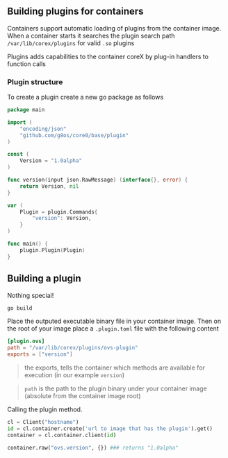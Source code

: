 ## Building plugins for containers
Containers support automatic loading of plugins from the container image. When a container starts
it searches the plugin search path `/var/lib/corex/plugins` for valid `.so` plugins

Plugins adds capabilities to the container coreX by plug-in handlers to function calls

### Plugin structure
To create a plugin create a new go package as follows

```go
package main

import (
	"encoding/json"
	"github.com/g8os/core0/base/plugin"
)

const (
	Version = "1.0alpha"
)

func version(input json.RawMessage) (interface{}, error) {
	return Version, nil
}

var (
	Plugin = plugin.Commands{
		"version": Version,
	}
)

func main() {
	plugin.Plugin(Plugin)
}
```

## Building a plugin
Nothing special!
```bash
go build
```

Place the outputed executable binary file in your container image.
Then on the root of your image place a `.plugin.toml` file with the following content
```toml
[plugin.ovs]
path = "/var/lib/corex/plugins/ovs-plugin"
exports = ["version"]
```

> the exports, tells the container which methods are available for execution (in our example `version`)

> `path` is the path to the plugin binary under your container image (absolute from the container image root)

Calling the plugin method.
```python
cl = Client("hostname")
id = cl.container.create('url to image that has the plugin').get()
container = cl.container.client(id)

container.raw("ovs.version", {}) ### returns "1.0alpha"
```
